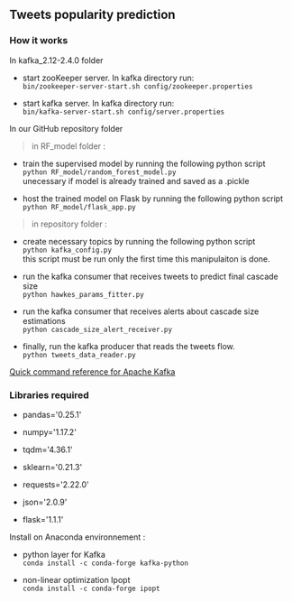 ## Tweets popularity prediction

### How it works


In kafka_2.12-2.4.0 folder

* start zooKeeper server. In kafka directory run:<br>
```bin/zookeeper-server-start.sh config/zookeeper.properties```

* start kafka server. In kafka directory run:<br>
```bin/kafka-server-start.sh config/server.properties```

In our GitHub repository folder

> in RF_model folder :

* train the supervised model by running the following python script<br>
```python RF_model/random_forest_model.py```<br>
unecessary if model is already trained and saved as a .pickle<br>

* host the trained model on Flask by running the following python script<br>
```python RF_model/flask_app.py```<br>

> in repository folder :

* create necessary topics by running the following python script<br>
```python kafka_config.py```<br>
this script must be run only the first time this manipulaiton is done.<br>


* run the kafka consumer that receives tweets to predict final cascade size<br>
```python hawkes_params_fitter.py```

* run the kafka consumer that receives alerts about cascade size estimations<br>
```python cascade_size_alert_receiver.py```

* finally, run the kafka producer that reads the tweets flow.<br>
```python tweets_data_reader.py```

[Quick command reference for Apache Kafka](https://gist.github.com/ursuad/e5b8542024a15e4db601f34906b30bb5)




### Libraries required


* pandas='0.25.1'<br>
 
* numpy='1.17.2'<br>

* tqdm='4.36.1'<br>

* sklearn='0.21.3'<br>

* requests='2.22.0'<br>

* json='2.0.9'<br>

* flask='1.1.1'<br>


Install on Anaconda environnement :

* python layer for Kafka<br>
```conda install -c conda-forge kafka-python```<br>

* non-linear optimization Ipopt<br>
```conda install -c conda-forge ipopt```<br>
